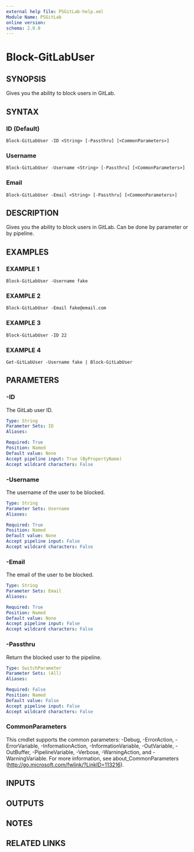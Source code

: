 ```yaml
---
external help file: PSGitLab-help.xml
Module Name: PSGitLab
online version:
schema: 2.0.0
---
```


# Block-GitLabUser

## SYNOPSIS
Gives you the ability to block users in GitLab.

## SYNTAX

### ID (Default)
```
Block-GitLabUser -ID <String> [-Passthru] [<CommonParameters>]
```

### Username
```
Block-GitLabUser -Username <String> [-Passthru] [<CommonParameters>]
```

### Email
```
Block-GitLabUser -Email <String> [-Passthru] [<CommonParameters>]
```

## DESCRIPTION
Gives you the ability to block users in GitLab.
Can be done by parameter or by pipeline.

## EXAMPLES

### EXAMPLE 1
```
Block-GitLabUser -Username fake
```

### EXAMPLE 2
```
Block-GitLabUser -Email fake@email.com
```

### EXAMPLE 3
```
Block-GitLabUser -ID 22
```

### EXAMPLE 4
```
Get-GitLabUser -Username fake | Block-GitLabUser
```

## PARAMETERS

### -ID
The GitLab user ID.

```yaml
Type: String
Parameter Sets: ID
Aliases:

Required: True
Position: Named
Default value: None
Accept pipeline input: True (ByPropertyName)
Accept wildcard characters: False
```

### -Username
The username of the user to be blocked.

```yaml
Type: String
Parameter Sets: Username
Aliases:

Required: True
Position: Named
Default value: None
Accept pipeline input: False
Accept wildcard characters: False
```

### -Email
The email of the user to be blocked.

```yaml
Type: String
Parameter Sets: Email
Aliases:

Required: True
Position: Named
Default value: None
Accept pipeline input: False
Accept wildcard characters: False
```

### -Passthru
Return the blocked user to the pipeline.

```yaml
Type: SwitchParameter
Parameter Sets: (All)
Aliases:

Required: False
Position: Named
Default value: False
Accept pipeline input: False
Accept wildcard characters: False
```

### CommonParameters
This cmdlet supports the common parameters: -Debug, -ErrorAction, -ErrorVariable, -InformationAction, -InformationVariable, -OutVariable, -OutBuffer, -PipelineVariable, -Verbose, -WarningAction, and -WarningVariable. For more information, see about_CommonParameters (http://go.microsoft.com/fwlink/?LinkID=113216).

## INPUTS

## OUTPUTS

## NOTES

## RELATED LINKS
